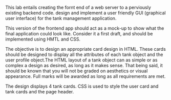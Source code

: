 This lab entails creating the fornt end of a web server to a perviously existing backend code. design and implement a user friendly GUI (graphical user interface) for the tank management application.

This version of the frontend app should act as a mock-up to show what the final application could look like. Consider it a first draft, and should be implemented using HMTL and CSS.

The objective is to design an appropriate card design in HTML. These cards should be designed to display all the attributes of each tank object and the user profile object.The HTML layout of a tank object can as simple or as complex a design as desired, as long as it makes sense. That being said, it should be known that you will not be graded on aesthetics or visual appearance. Full marks will be awarded as long as all requirements are met.

The design displays 4 tank cards.
CSS is used to style the user card and tank cards and the page header.